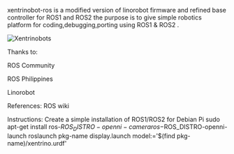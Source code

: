 


xentrinobot-ros 
is a modified version of linorobot firmware and refined base controller for ROS1 and ROS2 
the purpose is to give simple robotics platform for coding,debugging,porting using  ROS1 & ROS2  .

![Xentrinobots ](https://raw.githubusercontent.com/hi-techno-barrio/XENTRINOBot-ROS/master/images/Xentrino-Set-Robots.png)

Thanks to:

ROS Community

ROS Philippines

Linorobot

References:
ROS wiki

Instructions:
Create a simple installation of ROS1/ROS2 for Debian Pi
sudo apt-get install ros-$ROS_DISTRO-openni-camera ros-$ROS_DISTRO-openni-launch
roslaunch pkg-name display.launch model:='$(find pkg-name)/xentrino.urdf'
